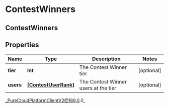 # ContestWinners

## ContestWinners

## Properties

|Name | Type | Description | Notes|
|------------ | ------------- | ------------- | -------------|
| **tier** | **Int** | The Contest Winner tier | [optional] |
| **users** | [**[ContestUserRank]**]([ContestUserRank]) | The Contest Winner users at the tier | [optional] |



_PureCloudPlatformClientV2@169.0.0_
